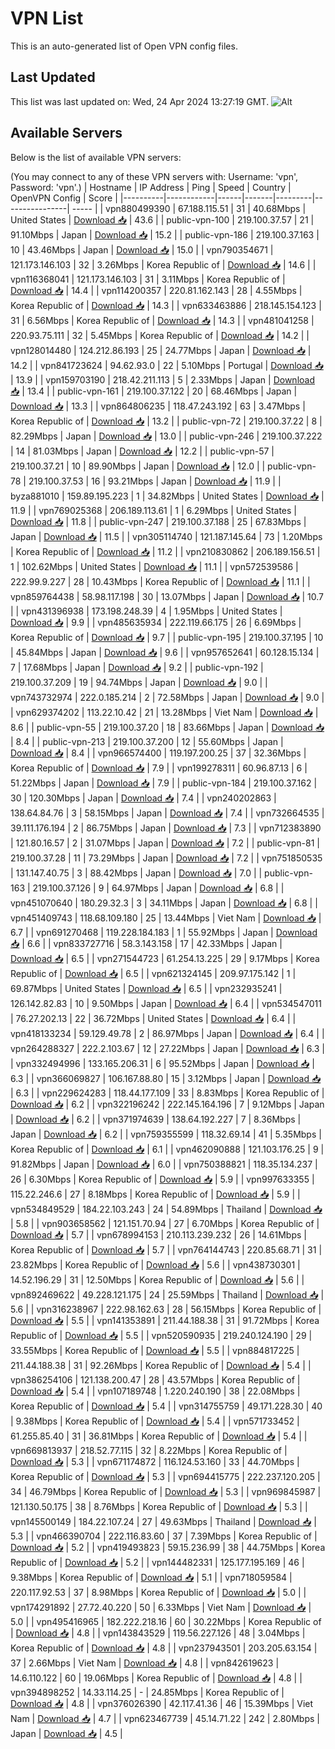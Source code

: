 # VPN List

This is an auto-generated list of Open VPN config files.

## Last Updated

This list was last updated on: Wed, 24 Apr 2024 13:27:19 GMT.
![Alt](https://repobeats.axiom.co/api/embed/186b98318ef1479477931607c1ad7d823f12451f.svg "Repobeats analytics image")

## Available Servers

Below is the list of available VPN servers:

(You may connect to any of these VPN servers with: Username: 'vpn', Password: 'vpn'.)
| Hostname | IP Address | Ping | Speed | Country | OpenVPN Config | Score |
|----------|------------|------|-------|---------|----------------| ----- |
| vpn880499390 | 67.188.115.51 | 31 | 40.68Mbps | United States | [Download 📥](./configs/server_0_US.ovpn) | 43.6 |
| public-vpn-100 | 219.100.37.57 | 21 | 91.10Mbps | Japan | [Download 📥](./configs/server_1_JP.ovpn) | 15.2 |
| public-vpn-186 | 219.100.37.163 | 10 | 43.46Mbps | Japan | [Download 📥](./configs/server_2_JP.ovpn) | 15.0 |
| vpn790354671 | 121.173.146.103 | 32 | 3.26Mbps | Korea Republic of | [Download 📥](./configs/server_3_KR.ovpn) | 14.6 |
| vpn116368041 | 121.173.146.103 | 31 | 3.11Mbps | Korea Republic of | [Download 📥](./configs/server_4_KR.ovpn) | 14.4 |
| vpn114200357 | 220.81.162.143 | 28 | 4.55Mbps | Korea Republic of | [Download 📥](./configs/server_5_KR.ovpn) | 14.3 |
| vpn633463886 | 218.145.154.123 | 31 | 6.56Mbps | Korea Republic of | [Download 📥](./configs/server_6_KR.ovpn) | 14.3 |
| vpn481041258 | 220.93.75.111 | 32 | 5.45Mbps | Korea Republic of | [Download 📥](./configs/server_7_KR.ovpn) | 14.2 |
| vpn128014480 | 124.212.86.193 | 25 | 24.77Mbps | Japan | [Download 📥](./configs/server_8_JP.ovpn) | 14.2 |
| vpn841723624 | 94.62.93.0 | 22 | 5.10Mbps | Portugal | [Download 📥](./configs/server_9_PT.ovpn) | 13.9 |
| vpn159703190 | 218.42.211.113 | 5 | 2.33Mbps | Japan | [Download 📥](./configs/server_10_JP.ovpn) | 13.4 |
| public-vpn-161 | 219.100.37.122 | 20 | 68.46Mbps | Japan | [Download 📥](./configs/server_11_JP.ovpn) | 13.3 |
| vpn864806235 | 118.47.243.192 | 63 | 3.47Mbps | Korea Republic of | [Download 📥](./configs/server_12_KR.ovpn) | 13.2 |
| public-vpn-72 | 219.100.37.22 | 8 | 82.29Mbps | Japan | [Download 📥](./configs/server_13_JP.ovpn) | 13.0 |
| public-vpn-246 | 219.100.37.222 | 14 | 81.03Mbps | Japan | [Download 📥](./configs/server_14_JP.ovpn) | 12.2 |
| public-vpn-57 | 219.100.37.21 | 10 | 89.90Mbps | Japan | [Download 📥](./configs/server_15_JP.ovpn) | 12.0 |
| public-vpn-78 | 219.100.37.53 | 16 | 93.21Mbps | Japan | [Download 📥](./configs/server_16_JP.ovpn) | 11.9 |
| byza881010 | 159.89.195.223 | 1 | 34.82Mbps | United States | [Download 📥](./configs/server_17_US.ovpn) | 11.9 |
| vpn769025368 | 206.189.113.61 | 1 | 6.29Mbps | United States | [Download 📥](./configs/server_18_US.ovpn) | 11.8 |
| public-vpn-247 | 219.100.37.188 | 25 | 67.83Mbps | Japan | [Download 📥](./configs/server_19_JP.ovpn) | 11.5 |
| vpn305114740 | 121.187.145.64 | 73 | 1.20Mbps | Korea Republic of | [Download 📥](./configs/server_20_KR.ovpn) | 11.2 |
| vpn210830862 | 206.189.156.51 | 1 | 102.62Mbps | United States | [Download 📥](./configs/server_21_US.ovpn) | 11.1 |
| vpn572539586 | 222.99.9.227 | 28 | 10.43Mbps | Korea Republic of | [Download 📥](./configs/server_22_KR.ovpn) | 11.1 |
| vpn859764438 | 58.98.117.198 | 30 | 13.07Mbps | Japan | [Download 📥](./configs/server_23_JP.ovpn) | 10.7 |
| vpn431396938 | 173.198.248.39 | 4 | 1.95Mbps | United States | [Download 📥](./configs/server_24_US.ovpn) | 9.9 |
| vpn485635934 | 222.119.66.175 | 26 | 6.69Mbps | Korea Republic of | [Download 📥](./configs/server_25_KR.ovpn) | 9.7 |
| public-vpn-195 | 219.100.37.195 | 10 | 45.84Mbps | Japan | [Download 📥](./configs/server_26_JP.ovpn) | 9.6 |
| vpn957652641 | 60.128.15.134 | 7 | 17.68Mbps | Japan | [Download 📥](./configs/server_27_JP.ovpn) | 9.2 |
| public-vpn-192 | 219.100.37.209 | 19 | 94.74Mbps | Japan | [Download 📥](./configs/server_28_JP.ovpn) | 9.0 |
| vpn743732974 | 222.0.185.214 | 2 | 72.58Mbps | Japan | [Download 📥](./configs/server_29_JP.ovpn) | 9.0 |
| vpn629374202 | 113.22.10.42 | 21 | 13.28Mbps | Viet Nam | [Download 📥](./configs/server_30_VN.ovpn) | 8.6 |
| public-vpn-55 | 219.100.37.20 | 18 | 83.66Mbps | Japan | [Download 📥](./configs/server_31_JP.ovpn) | 8.4 |
| public-vpn-213 | 219.100.37.200 | 12 | 55.60Mbps | Japan | [Download 📥](./configs/server_32_JP.ovpn) | 8.4 |
| vpn966574400 | 119.197.200.25 | 37 | 32.36Mbps | Korea Republic of | [Download 📥](./configs/server_33_KR.ovpn) | 7.9 |
| vpn199278311 | 60.96.87.13 | 6 | 51.22Mbps | Japan | [Download 📥](./configs/server_34_JP.ovpn) | 7.9 |
| public-vpn-184 | 219.100.37.162 | 30 | 120.30Mbps | Japan | [Download 📥](./configs/server_35_JP.ovpn) | 7.4 |
| vpn240202863 | 138.64.84.76 | 3 | 58.15Mbps | Japan | [Download 📥](./configs/server_36_JP.ovpn) | 7.4 |
| vpn732664535 | 39.111.176.194 | 2 | 86.75Mbps | Japan | [Download 📥](./configs/server_37_JP.ovpn) | 7.3 |
| vpn712383890 | 121.80.16.57 | 2 | 31.07Mbps | Japan | [Download 📥](./configs/server_38_JP.ovpn) | 7.2 |
| public-vpn-81 | 219.100.37.28 | 11 | 73.29Mbps | Japan | [Download 📥](./configs/server_39_JP.ovpn) | 7.2 |
| vpn751850535 | 131.147.40.75 | 3 | 88.42Mbps | Japan | [Download 📥](./configs/server_40_JP.ovpn) | 7.0 |
| public-vpn-163 | 219.100.37.126 | 9 | 64.97Mbps | Japan | [Download 📥](./configs/server_41_JP.ovpn) | 6.8 |
| vpn451070640 | 180.29.32.3 | 3 | 34.11Mbps | Japan | [Download 📥](./configs/server_42_JP.ovpn) | 6.8 |
| vpn451409743 | 118.68.109.180 | 25 | 13.44Mbps | Viet Nam | [Download 📥](./configs/server_43_VN.ovpn) | 6.7 |
| vpn691270468 | 119.228.184.183 | 1 | 55.92Mbps | Japan | [Download 📥](./configs/server_44_JP.ovpn) | 6.6 |
| vpn833727716 | 58.3.143.158 | 17 | 42.33Mbps | Japan | [Download 📥](./configs/server_45_JP.ovpn) | 6.5 |
| vpn271544723 | 61.254.13.225 | 29 | 9.17Mbps | Korea Republic of | [Download 📥](./configs/server_46_KR.ovpn) | 6.5 |
| vpn621324145 | 209.97.175.142 | 1 | 69.87Mbps | United States | [Download 📥](./configs/server_47_US.ovpn) | 6.5 |
| vpn232935241 | 126.142.82.83 | 10 | 9.50Mbps | Japan | [Download 📥](./configs/server_48_JP.ovpn) | 6.4 |
| vpn534547011 | 76.27.202.13 | 22 | 36.72Mbps | United States | [Download 📥](./configs/server_49_US.ovpn) | 6.4 |
| vpn418133234 | 59.129.49.78 | 2 | 86.97Mbps | Japan | [Download 📥](./configs/server_50_JP.ovpn) | 6.4 |
| vpn264288327 | 222.2.103.67 | 12 | 27.22Mbps | Japan | [Download 📥](./configs/server_51_JP.ovpn) | 6.3 |
| vpn332494996 | 133.165.206.31 | 6 | 95.52Mbps | Japan | [Download 📥](./configs/server_52_JP.ovpn) | 6.3 |
| vpn366069827 | 106.167.88.80 | 15 | 3.12Mbps | Japan | [Download 📥](./configs/server_53_JP.ovpn) | 6.3 |
| vpn229624283 | 118.44.177.109 | 33 | 8.83Mbps | Korea Republic of | [Download 📥](./configs/server_54_KR.ovpn) | 6.2 |
| vpn322196242 | 222.145.164.196 | 7 | 9.12Mbps | Japan | [Download 📥](./configs/server_55_JP.ovpn) | 6.2 |
| vpn371974639 | 138.64.192.227 | 7 | 8.36Mbps | Japan | [Download 📥](./configs/server_56_JP.ovpn) | 6.2 |
| vpn759355599 | 118.32.69.14 | 41 | 5.35Mbps | Korea Republic of | [Download 📥](./configs/server_57_KR.ovpn) | 6.1 |
| vpn462090888 | 121.103.176.25 | 9 | 91.82Mbps | Japan | [Download 📥](./configs/server_58_JP.ovpn) | 6.0 |
| vpn750388821 | 118.35.134.237 | 26 | 6.30Mbps | Korea Republic of | [Download 📥](./configs/server_59_KR.ovpn) | 5.9 |
| vpn997633355 | 115.22.246.6 | 27 | 8.18Mbps | Korea Republic of | [Download 📥](./configs/server_60_KR.ovpn) | 5.9 |
| vpn534849529 | 184.22.103.243 | 24 | 54.89Mbps | Thailand | [Download 📥](./configs/server_61_TH.ovpn) | 5.8 |
| vpn903658562 | 121.151.70.94 | 27 | 6.70Mbps | Korea Republic of | [Download 📥](./configs/server_62_KR.ovpn) | 5.7 |
| vpn678994153 | 210.113.239.232 | 26 | 14.61Mbps | Korea Republic of | [Download 📥](./configs/server_63_KR.ovpn) | 5.7 |
| vpn764144743 | 220.85.68.71 | 31 | 23.82Mbps | Korea Republic of | [Download 📥](./configs/server_64_KR.ovpn) | 5.6 |
| vpn438730301 | 14.52.196.29 | 31 | 12.50Mbps | Korea Republic of | [Download 📥](./configs/server_65_KR.ovpn) | 5.6 |
| vpn892469622 | 49.228.121.175 | 24 | 25.59Mbps | Thailand | [Download 📥](./configs/server_66_TH.ovpn) | 5.6 |
| vpn316238967 | 222.98.162.63 | 28 | 56.15Mbps | Korea Republic of | [Download 📥](./configs/server_67_KR.ovpn) | 5.5 |
| vpn141353891 | 211.44.188.38 | 31 | 91.72Mbps | Korea Republic of | [Download 📥](./configs/server_68_KR.ovpn) | 5.5 |
| vpn520590935 | 219.240.124.190 | 29 | 33.55Mbps | Korea Republic of | [Download 📥](./configs/server_69_KR.ovpn) | 5.5 |
| vpn884817225 | 211.44.188.38 | 31 | 92.26Mbps | Korea Republic of | [Download 📥](./configs/server_70_KR.ovpn) | 5.4 |
| vpn386254106 | 121.138.200.47 | 28 | 43.57Mbps | Korea Republic of | [Download 📥](./configs/server_71_KR.ovpn) | 5.4 |
| vpn107189748 | 1.220.240.190 | 38 | 22.08Mbps | Korea Republic of | [Download 📥](./configs/server_72_KR.ovpn) | 5.4 |
| vpn314755759 | 49.171.228.30 | 40 | 9.38Mbps | Korea Republic of | [Download 📥](./configs/server_73_KR.ovpn) | 5.4 |
| vpn571733452 | 61.255.85.40 | 31 | 36.81Mbps | Korea Republic of | [Download 📥](./configs/server_74_KR.ovpn) | 5.4 |
| vpn669813937 | 218.52.77.115 | 32 | 8.22Mbps | Korea Republic of | [Download 📥](./configs/server_75_KR.ovpn) | 5.3 |
| vpn671174872 | 116.124.53.160 | 33 | 44.70Mbps | Korea Republic of | [Download 📥](./configs/server_76_KR.ovpn) | 5.3 |
| vpn694415775 | 222.237.120.205 | 34 | 46.79Mbps | Korea Republic of | [Download 📥](./configs/server_77_KR.ovpn) | 5.3 |
| vpn969845987 | 121.130.50.175 | 38 | 8.76Mbps | Korea Republic of | [Download 📥](./configs/server_78_KR.ovpn) | 5.3 |
| vpn145500149 | 184.22.107.24 | 27 | 49.63Mbps | Thailand | [Download 📥](./configs/server_79_TH.ovpn) | 5.3 |
| vpn466390704 | 222.116.83.60 | 37 | 7.39Mbps | Korea Republic of | [Download 📥](./configs/server_80_KR.ovpn) | 5.2 |
| vpn419493823 | 59.15.236.99 | 38 | 44.75Mbps | Korea Republic of | [Download 📥](./configs/server_81_KR.ovpn) | 5.2 |
| vpn144482331 | 125.177.195.169 | 46 | 9.38Mbps | Korea Republic of | [Download 📥](./configs/server_82_KR.ovpn) | 5.1 |
| vpn718059584 | 220.117.92.53 | 37 | 8.98Mbps | Korea Republic of | [Download 📥](./configs/server_83_KR.ovpn) | 5.0 |
| vpn174291892 | 27.72.40.220 | 50 | 6.33Mbps | Viet Nam | [Download 📥](./configs/server_84_VN.ovpn) | 5.0 |
| vpn495416965 | 182.222.218.16 | 60 | 30.22Mbps | Korea Republic of | [Download 📥](./configs/server_85_KR.ovpn) | 4.8 |
| vpn143843529 | 119.56.227.126 | 48 | 3.04Mbps | Korea Republic of | [Download 📥](./configs/server_86_KR.ovpn) | 4.8 |
| vpn237943501 | 203.205.63.154 | 37 | 2.66Mbps | Viet Nam | [Download 📥](./configs/server_87_VN.ovpn) | 4.8 |
| vpn842619623 | 14.6.110.122 | 60 | 19.06Mbps | Korea Republic of | [Download 📥](./configs/server_88_KR.ovpn) | 4.8 |
| vpn394898252 | 14.33.114.25 | - | 24.85Mbps | Korea Republic of | [Download 📥](./configs/server_89_KR.ovpn) | 4.8 |
| vpn376026390 | 42.117.41.36 | 46 | 15.39Mbps | Viet Nam | [Download 📥](./configs/server_90_VN.ovpn) | 4.7 |
| vpn623467739 | 45.14.71.22 | 242 | 2.80Mbps | Japan | [Download 📥](./configs/server_91_JP.ovpn) | 4.5 |
